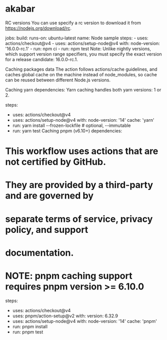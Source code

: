# akabar
RC versions
You can use specify a rc version to download it from https://nodejs.org/download/rc.

jobs:
  build:
    runs-on: ubuntu-latest
    name: Node sample
    steps:
      - uses: actions/checkout@v4
      - uses: actions/setup-node@v4
        with:
          node-version: '16.0.0-rc.1'
      - run: npm ci
      - run: npm test
Note: Unlike nightly versions, which support version range specifiers, you must specify the exact version for a release candidate: 16.0.0-rc.1.

Caching packages data
The action follows actions/cache guidelines, and caches global cache on the machine instead of node_modules, so cache can be reused between different Node.js versions.

Caching yarn dependencies: Yarn caching handles both yarn versions: 1 or 2.

steps:
- uses: actions/checkout@v4
- uses: actions/setup-node@v4
  with:
    node-version: '14'
    cache: 'yarn'
- run: yarn install --frozen-lockfile # optional, --immutable
- run: yarn test
Caching pnpm (v6.10+) dependencies:

# This workflow uses actions that are not certified by GitHub.
# They are provided by a third-party and are governed by
# separate terms of service, privacy policy, and support
# documentation.

# NOTE: pnpm caching support requires pnpm version >= 6.10.0

steps:
- uses: actions/checkout@v4
- uses: pnpm/action-setup@v2
  with:
    version: 6.32.9
- uses: actions/setup-node@v4
  with:
    node-version: '14'
    cache: 'pnpm'
- run: pnpm install
- run: pnpm test
